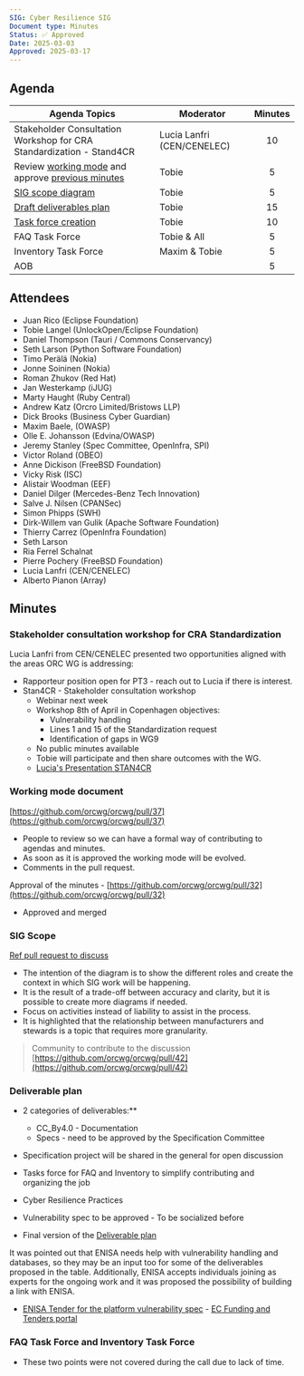 ```yaml
---
SIG: Cyber Resilience SIG
Document type: Minutes
Status: ✅ Approved
Date: 2025-03-03
Approved: 2025-03-17
---
```


##  Agenda
 Agenda Topics | Moderator | Minutes |
| ----- | ----- | :---: |
| Stakeholder Consultation Workshop for CRA Standardization - Stand4CR | Lucia Lanfri (CEN/CENELEC) | 10 |
| Review [working mode](https://github.com/orcwg/orcwg/pull/37) and approve [previous minutes](https://github.com/orcwg/orcwg/pull/32) | Tobie | 5 |
| [SIG scope diagram](https://github.com/orcwg/orcwg/blob/tobie-deliverables-and-tfs/cyber-resilience-sig/README.md#scope) | Tobie | 5 |
| [Draft deliverables plan](https://github.com/orcwg/orcwg/blob/tobie-deliverables-and-tfs/cyber-resilience-sig/README.md#deliverables) | Tobie | 15 |
| [Task force creation](https://github.com/orcwg/orcwg/blob/tobie-deliverables-and-tfs/cyber-resilience-sig/README.md#task-forces) | Tobie | 10 |
| FAQ Task Force | Tobie & All | 5 |
| Inventory Task Force | Maxim & Tobie | 5 |
| AOB | | 5 |

## Attendees

* Juan Rico (Eclipse Foundation)  
* Tobie Langel (UnlockOpen/Eclipse Foundation)  
* Daniel Thompson (Tauri / Commons Conservancy)  
* Seth Larson (Python Software Foundation)  
* Timo Perälä (Nokia)  
* Jonne Soininen (Nokia)  
* Roman Zhukov (Red Hat)  
* Jan Westerkamp (iJUG)  
* Marty Haught (Ruby Central)  
* Andrew Katz (Orcro Limited/Bristows LLP)  
* Dick Brooks (Business Cyber Guardian)  
* Maxim Baele, (OWASP)  
* Olle E. Johansson (Edvina/OWASP)  
* Jeremy Stanley (Spec Committee, OpenInfra, SPI)  
* Victor Roland (OBEO)  
* Anne Dickison (FreeBSD Foundation)  
* Vicky Risk (ISC)  
* Alistair Woodman (EEF)  
* Daniel Dilger (Mercedes-Benz Tech Innovation)  
* Salve J. Nilsen (CPANSec)  
* Simon Phipps (SWH)  
* Dirk-Willem van Gulik (Apache Software Foundation)  
* Thierry Carrez (OpenInfra Foundation)  
* Seth Larson  
* Ria Ferrel Schalnat  
* Pierre Pochery (FreeBSD Foundation)  
* Lucia Lanfri (CEN/CENELEC)  
* Alberto Pianon (Array)


## Minutes

### Stakeholder consultation workshop for CRA Standardization

Lucia Lanfri from CEN/CENELEC presented two opportunities aligned with the areas ORC WG is addressing:
- Rapporteur position open for PT3 \- reach out to Lucia if there is interest.  
- Stan4CR \- Stakeholder consultation workshop  
  - Webinar next week  
  - Workshop 8th of April in Copenhagen objectives:  
    - Vulnerability handling  
    - Lines 1 and 15 of the Standardization request  
    - Identification of gaps in WG9  
  - No public minutes available  
  - Tobie will participate and then share outcomes with the WG.
  - [Lucia's Presentation STAN4CR](./2025-03-03-cencenelec-STAN4CR.pdf)

### **Working mode document** 
[https://github.com/orcwg/orcwg/pull/37](https://github.com/orcwg/orcwg/pull/37)

* People to review so we can have a formal way of contributing to agendas and minutes.  
* As soon as it is approved the working mode will be evolved.  
* Comments in the pull request.

Approval of the minutes \- [https://github.com/orcwg/orcwg/pull/32](https://github.com/orcwg/orcwg/pull/32)

* Approved and merged

### SIG Scope  
[Ref pull request to discuss](https://github.com/orcwg/orcwg/blob/tobie-deliverables-and-tfs/cyber-resilience-sig/README.md) 

- The intention of the diagram is to show the different roles and create the context in which SIG work will be happening.
- It is the result of a trade-off between accuracy and clarity, but it is possible to create more diagrams if needed.
- Focus on activities instead of liability to assist in the process.  
- It is highlighted that the relationship between manufacturers and stewards is a topic that requires more granularity.

> Community to contribute to the discussion [https://github.com/orcwg/orcwg/pull/42](https://github.com/orcwg/orcwg/pull/42)

### **Deliverable plan**
  
- 2 categories of deliverables:**  
  - CC\_By4.0 \- Documentation  
  - Specs \- need to be approved by the Specification Committee  
- Specification project will be shared in the general for open discussion
- Tasks force for FAQ and Inventory to simplify contributing and organizing the job
- Cyber Resilience Practices 

- Vulnerability spec to be approved \- To be socialized before
- Final version of the [Deliverable plan](https://github.com/orcwg/orcwg/tree/main/cyber-resilience-sig#deliverables)

It was pointed out that ENISA needs help with vulnerability handling and databases, so they may be an input too for some of the deliverables proposed in the table. Additionally, ENISA accepts individuals joining as experts for the ongoing work and it was proposed the possibility of building a link with ENISA.

- [ENISA Tender for the platform vulnerability spec](https://enisa.europa.eu/procurement/implementation-of-the-single-reporting-platform) \- [EC Funding and Tenders portal](https://ec.europa.eu/info/funding-tenders/opportunities/portal/screen/opportunities/tender-details/46439658-5635-4465-ae7d-0a40e6e8e546-PIN?isExactMatch=true&status=31094501,31094502&order=DESC&pageNumber=1&pageSize=10&sortBy=startDate)   

### FAQ Task Force and Inventory Task Force 
- These two points were not covered during the call due to lack of time.

